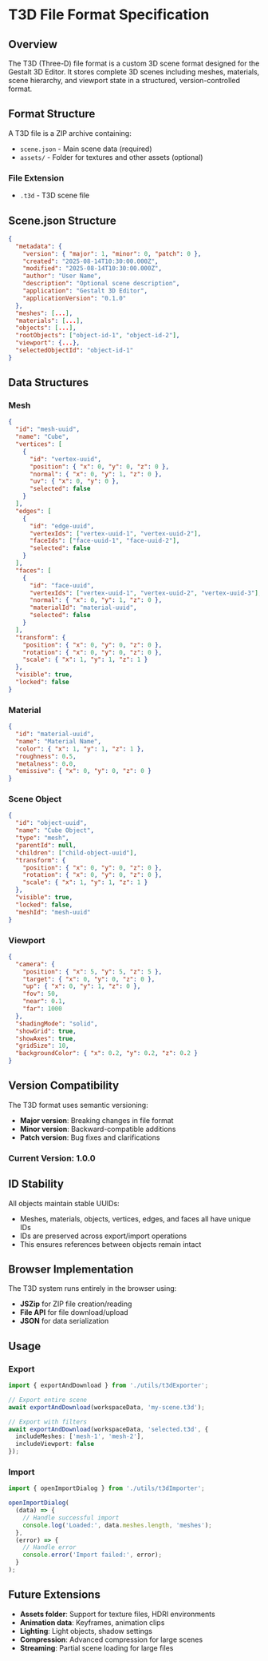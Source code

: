 # T3D File Format Specification

## Overview

The T3D (Three-D) file format is a custom 3D scene format designed for the Gestalt 3D Editor. It stores complete 3D scenes including meshes, materials, scene hierarchy, and viewport state in a structured, version-controlled format.

## Format Structure

A T3D file is a ZIP archive containing:
- `scene.json` - Main scene data (required)
- `assets/` - Folder for textures and other assets (optional)

### File Extension
- `.t3d` - T3D scene file

## Scene.json Structure

```json
{
  "metadata": {
    "version": { "major": 1, "minor": 0, "patch": 0 },
    "created": "2025-08-14T10:30:00.000Z",
    "modified": "2025-08-14T10:30:00.000Z",
    "author": "User Name",
    "description": "Optional scene description",
    "application": "Gestalt 3D Editor",
    "applicationVersion": "0.1.0"
  },
  "meshes": [...],
  "materials": [...],
  "objects": [...],
  "rootObjects": ["object-id-1", "object-id-2"],
  "viewport": {...},
  "selectedObjectId": "object-id-1"
}
```

## Data Structures

### Mesh
```json
{
  "id": "mesh-uuid",
  "name": "Cube",
  "vertices": [
    {
      "id": "vertex-uuid",
      "position": { "x": 0, "y": 0, "z": 0 },
      "normal": { "x": 0, "y": 1, "z": 0 },
      "uv": { "x": 0, "y": 0 },
      "selected": false
    }
  ],
  "edges": [
    {
      "id": "edge-uuid",
      "vertexIds": ["vertex-uuid-1", "vertex-uuid-2"],
      "faceIds": ["face-uuid-1", "face-uuid-2"],
      "selected": false
    }
  ],
  "faces": [
    {
      "id": "face-uuid",
      "vertexIds": ["vertex-uuid-1", "vertex-uuid-2", "vertex-uuid-3"],
      "normal": { "x": 0, "y": 1, "z": 0 },
      "materialId": "material-uuid",
      "selected": false
    }
  ],
  "transform": {
    "position": { "x": 0, "y": 0, "z": 0 },
    "rotation": { "x": 0, "y": 0, "z": 0 },
    "scale": { "x": 1, "y": 1, "z": 1 }
  },
  "visible": true,
  "locked": false
}
```

### Material
```json
{
  "id": "material-uuid",
  "name": "Material Name",
  "color": { "x": 1, "y": 1, "z": 1 },
  "roughness": 0.5,
  "metalness": 0.0,
  "emissive": { "x": 0, "y": 0, "z": 0 }
}
```

### Scene Object
```json
{
  "id": "object-uuid",
  "name": "Cube Object",
  "type": "mesh",
  "parentId": null,
  "children": ["child-object-uuid"],
  "transform": {
    "position": { "x": 0, "y": 0, "z": 0 },
    "rotation": { "x": 0, "y": 0, "z": 0 },
    "scale": { "x": 1, "y": 1, "z": 1 }
  },
  "visible": true,
  "locked": false,
  "meshId": "mesh-uuid"
}
```

### Viewport
```json
{
  "camera": {
    "position": { "x": 5, "y": 5, "z": 5 },
    "target": { "x": 0, "y": 0, "z": 0 },
    "up": { "x": 0, "y": 1, "z": 0 },
    "fov": 50,
    "near": 0.1,
    "far": 1000
  },
  "shadingMode": "solid",
  "showGrid": true,
  "showAxes": true,
  "gridSize": 10,
  "backgroundColor": { "x": 0.2, "y": 0.2, "z": 0.2 }
}
```

## Version Compatibility

The T3D format uses semantic versioning:
- **Major version**: Breaking changes in file format
- **Minor version**: Backward-compatible additions
- **Patch version**: Bug fixes and clarifications

### Current Version: 1.0.0

## ID Stability

All objects maintain stable UUIDs:
- Meshes, materials, objects, vertices, edges, and faces all have unique IDs
- IDs are preserved across export/import operations
- This ensures references between objects remain intact

## Browser Implementation

The T3D system runs entirely in the browser using:
- **JSZip** for ZIP file creation/reading
- **File API** for file download/upload
- **JSON** for data serialization

## Usage

### Export
```typescript
import { exportAndDownload } from './utils/t3dExporter';

// Export entire scene
await exportAndDownload(workspaceData, 'my-scene.t3d');

// Export with filters
await exportAndDownload(workspaceData, 'selected.t3d', {
  includeMeshes: ['mesh-1', 'mesh-2'],
  includeViewport: false
});
```

### Import
```typescript
import { openImportDialog } from './utils/t3dImporter';

openImportDialog(
  (data) => {
    // Handle successful import
    console.log('Loaded:', data.meshes.length, 'meshes');
  },
  (error) => {
    // Handle error
    console.error('Import failed:', error);
  }
);
```

## Future Extensions

- **Assets folder**: Support for texture files, HDRI environments
- **Animation data**: Keyframes, animation clips
- **Lighting**: Light objects, shadow settings
- **Compression**: Advanced compression for large scenes
- **Streaming**: Partial scene loading for large files
